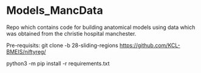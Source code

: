 # Models_MancData

Repo which contains code for building anatomical models using data which was obtained from the christie hospital manchester. 

Pre-requisits:
git clone -b 28-sliding-regions https://github.com/KCL-BMEIS/niftyreg/

python3 -m pip install -r requirements.txt




